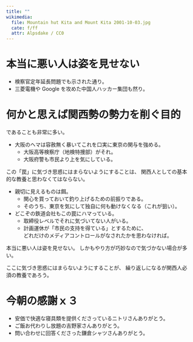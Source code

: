 ```yaml
---
title: ""
wikimedia:
  file: Mountain hut Kita and Mount Kita 2001-10-03.jpg
  cate: f/ff
  attr: Alpsdake / CC0
---
```


# 本当に悪い人は姿を見せない

* 検察官定年延長問題でも示された通り。
* 三菱電機や Google を攻めた中国人ハッカー集団も然り。


# 何かと思えば関西勢の勢力を削ぐ目的

であることも非常に多い。

* 大阪のヘマは容赦無く暴いてこれを口実に東京の関与を強める。
  * 大阪高等検察庁（地検特捜部）がそれ。
  * 大阪府警も市民より上を気にしている。

この「罠」に気づき思惑にはまらないようにすることは、
関西人としての基本的な教養と思わなくてはならない。

* 親切に見えるものは餌。  
  * 関心を買っておいて釣り上げるための前振りである。  
  * そのうち、東京を気にして独自に何も動けなくなる（これが狙い）。
* どこぞの鉄道会社もこの罠にハマっている。  
  * 取締役レベルでそれに気づいてない人がいる。
  * 計画運休が「市民の支持を得ている」とするために、  
    どれだけのメディアコントロールがなされたかを思わなければ。

本当に悪い人は姿を見せない。
しかもやり方が巧妙なので気づかない場合が多い。

ここに気づき思惑にはまらないようにすることが、
繰り返しになるが関西人必須の教養であろう。


# 今朝の感謝ｘ３

* 安価で快適な寝具類を提供くださっているニトリさんありがとう。
* ご飯お代わりし放題の吉野家さんありがとう。
* 問い合わせに回答くださった鎌倉シャツさんありがとう。


